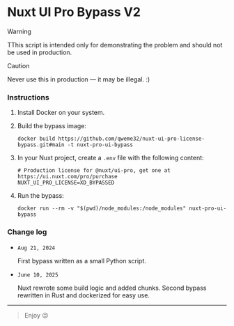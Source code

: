 # Nuxt UI Pro Bypass V2

> [!WARNING]  
> TThis script is intended only for demonstrating the problem and should not be used in production.

> [!CAUTION]
> Never use this in production — it may be illegal. :)

### Instructions
1. Install Docker on your system.
2. Build the bypass image:

    ```
    docker build https://github.com/qweme32/nuxt-ui-pro-license-bypass.git#main -t nuxt-pro-ui-bypass
    ```
3. In your Nuxt project, create a `.env` file with the following content:

    ```
    # Production license for @nuxt/ui-pro, get one at https://ui.nuxt.com/pro/purchase
    NUXT_UI_PRO_LICENSE=XD_BYPASSED
    ```
4. Run the bypass:

    ```
    docker run --rm -v "$(pwd)/node_modules:/node_modules" nuxt-pro-ui-bypass
    ```

### Change log
- `Aug 21, 2024`

    First bypass written as a small Python script.
- `June 10, 2025`

    Nuxt rewrote some build logic and added chunks. Second bypass rewritten in Rust and dockerized for easy use.
    
---

> Enjoy 😉
